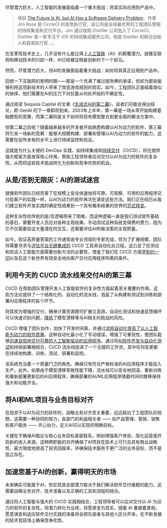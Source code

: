 <!--
title:  AI时代的软件交付难题
cover: https://cdn.thenewstack.io/media/2024/01/755a4c47-ai-generated-8252068_1280-1024x682.jpg
-->

尽管潜力巨大，人工智能的发展面临着一个重大挑战：将其实际应用到产品中。

> 译自 [The Future Is AI, but AI Has a Software Delivery Problem](https://thenewstack.io/the-future-is-ai-but-ai-has-a-software-delivery-problem/)，作者 Jim Rose 是 CircleCI 的首席执行官，该公司是全球最优秀的工程团队使用的持续集成和交付平台。Jim 通过收购 Distiller 公司加入了 CircleCI，Distiller 是一家专注于 iOS 的持续集成服务公司。他是 Distiller 的联合创始人和首席执行官...。

在变革性技术史上，几乎没有什么能比得上[人工智能](https://thenewstack.io/ai-for-developers-how-can-programmers-use-artificial-intelligence/)（AI）的颠覆潜力。就像互联网和移动技术的兴起一样，AI已经被证明是创新的下一个前沿。

然而，尽管潜力巨大，但AI的发展面临着重大挑战：如何将其真正应用到产品中。

回想一下互联网的黎明时期——那是一个充满了被过度吹捧的承诺，但却为那些能够利用这项新技术的人带来了改变游戏规则的现实。如今，工程团队正面临着类似的抉择，他们需要在AI的压力下对抗着从何处开始的不确定性。

通过阅读 Sequoia Capital 的文章《[生成式AI的第二幕](https://www.sequoiacap.com/article/generative-ai-act-two/)》，读者们可能会得出结论，即 GenAI 的下一章即将到来。2023年上半年，第一幕是一场从零开始构建基础模型的竞赛，而第二幕则是关于如何将现有模型整合到更全面的解决方案中。

但第二幕之后呢？随着越来越多的开发者开始熟悉构建以AI为动力的软件，第三幕将引发一场新的竞赛：能够大规模构建、部署和管理以AI为动力的软件的能力，这需要在前所未有的水平上进行持续监控和验证。

这就是为什么关键的 DevOps 实践，如持续集成和[持续交付](https://thenewstack.io/a-primer-continuous-integration-and-continuous-delivery-ci-cd/)（CI/CD），将在提供强大框架方面发挥核心作用，帮助工程领导者应对交付以AI为动力的软件的复杂性，从而将这些技术挑战转化为创新和竞争优势的机会。

## 从是/否到无限灰：AI的测试迷宫

就像软件团队已经完善了在规模上安全快速地将可靠、可观察、可用的应用程序交付给客户的实践一样，以AI为动力的软件再次在演变这些方法。我们正在经历从我们建立软件开发实践的确定性结果到一个具有概率结果的世界的[范式转变](https://thenewstack.io/how-ai-is-shifting-developer-culture-and-work-at-github/)。

这种复杂性给传统的是/否逻辑带来了困难，而这种逻辑一直是我们测试软件基础的基石，需要开发人员应对各种主观结果。手动测试这种系统变得费时费力，因为它不仅需要验证大量潜在的交互，还需要评估AI所做决策的主观质量。

如今，验证高质量答案的工作通常由专业领域的专家完成，但为了扩展规模，团队将需要寻求与[评估平台无缝集成的](https://thenewstack.io/garden-the-configure-once-kubernetes-platform-for-seamless-dev-prod-integration/) CI/CD 工具来自动化此过程。这凸显了在测试和验证人工智能方面需要创新方法的必要性，借鉴了我们在 CI/CD 方面[学到的一切](https://thenewstack.io/the-machine-learning-building-blocks-developers-require-to-do-mlops/)以及在这个新世界有效安全地向客户交付应用程序所需的条件。

## 利用今天的 CI/CD 流水线来交付AI的第三幕

CI/CD 在帮助团队管理开发人工智能软件的复杂性方面起着至关重要的作用。这些方法论提供了一个结构化的、自动化的流水线，涵盖了从构建和测试到训练和部署AI应用程序的各个环节。

将其视为增强的交付，确保计算资源既可扩展又高效。自动化测试和快速反馈循环可以快速识别问题，[降低](https://thenewstack.io/mitigate-risk-beyond-the-supply-chain-with-runtime-monitoring/)了模型漂移等与AI相关的挑战的风险。

CI/CD 增强了团队协作，加快了开发时间表，并通过[流程自动化提高了以人工智能为动力的软件质量](https://thenewstack.io/3-steps-for-automating-software-release-management/)。这种自动化最小化了手动错误，增强了可重现性，使团队能够[迅速自信地交付可靠的人工智能驱动的应用程序](https://thenewstack.io/3-must-have-modernization-competencies-for-application-teams/)。通过将[AI软件开发与自动化测试](https://thenewstack.io/no-time-for-test-automation/)和持续部署相结合，CI/CD 流水线促进了一个无缝的工作流，其中任何变更都在持续地构建、训练、测试、部署和监控。

该系统充当着一个质量门卫的角色，确保只有符合严格标准的AI应用程序才能投入生产。此外，如果由于模型漂移导致性能下降，流水线可以安全地回滚、重新训练和重新部署更新后的AI应用程序，确保部署的AI/ML应用程序随着时间的推移保持强大和功能齐全。

## 将AI和ML项目与业务目标对齐

在投资于以AI为动力的软件时，战略业务对齐至关重要，远远超出了工程团队的视野。这需要一种协同的努力，各部门的利益相关者 —— 如产品管理、营销、销售和客户服务 —— 齐心协力，定义AI可以实现的明确目标。

关键在于确保AI倡议与核心业务目标紧密联系，例如增强客户体验、简化运营或开启新的收入来源。这种跨职能的对齐确保了AI项目在技术上可行且具有商业战略性，最大限度地提高了投资回报率，并确保技术服务于更广泛的业务目标，而不是孤立存在。

## 加速您基于AI的创新，赢得明天的市场

未来确实可能属于AI，但实现其全部潜力取决于我们解决软件交付难题的能力。这需要战略业务对齐、技术准备以及正确的工具和流程的结合。

通过将人工智能与强大的 CI/CD 实践相结合，工程领导者可以应对交付以 AI 为动力的软件的复杂性，将潜力转化为业绩，将愿景变为现实。随着 AI 重塑着景观，愿意演变和适应软件交付实践的准备将会把先驱者与其他人区分开来，在不断发展的技术竞技场上确保竞争优势。
